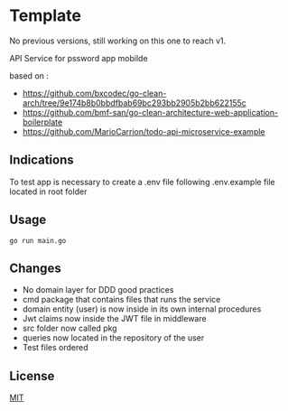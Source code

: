 # Template
No previous versions, still working on this one to reach v1. 

API Service for pssword app mobilde

based on :
- https://github.com/bxcodec/go-clean-arch/tree/9e174b8b0bbdfbab69bc293bb2905b2bb622155c
- https://github.com/bmf-san/go-clean-architecture-web-application-boilerplate
- https://github.com/MarioCarrion/todo-api-microservice-example

## Indications

To test app is necessary to create a .env file following .env.example file located in root folder

## Usage

```golang
go run main.go
```

## Changes
- No domain layer for DDD good practices
- cmd package that contains files that runs the service
- domain entity (user) is now inside in its own internal procedures
- Jwt claims now inside the JWT file in middleware
- src folder now called pkg
- queries now located in the repository of the user
- Test files ordered

## License
[MIT](https://choosealicense.com/licenses/mit/)
